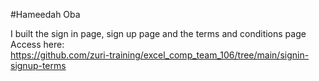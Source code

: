 #Hameedah Oba

I built the sign in page, sign up page and the terms and conditions page 
Access here:<br>
https://github.com/zuri-training/excel_comp_team_106/tree/main/signin-signup-terms

